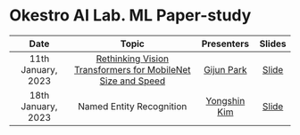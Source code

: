 # Okestro AI Lab. ML Paper-study 
|       Date       | Topic | Presenters | Slides |
|:----------------:|:----------------------------------------:|:----------:|:------:|
| 11th January, 2023 | [Rethinking Vision Transformers for MobileNet Size and Speed](https://arxiv.org/abs/2212.08059v1) | [Gijun Park](https://github.com/Yuri-0) | [Slide]() | 
| 18th January, 2023 | Named Entity Recognition | [Yongshin Kim](https://github.com/yong-shin) | [Slide](https://docs.google.com/presentation/d/1BG-9S1b4J02fX6OqNbUOVuGlTnTe15OlPJgob9jHp7M/edit?usp=sharing) | 
